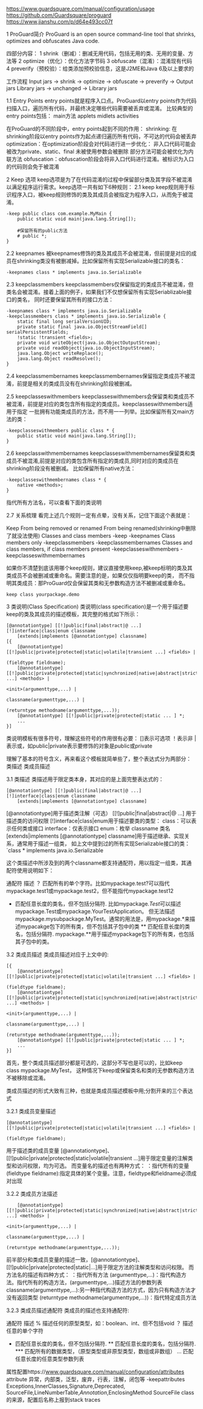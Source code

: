 https://www.guardsquare.com/manual/configuration/usage
https://github.com/Guardsquare/proguard
https://www.jianshu.com/p/d64e493cc07f


1 ProGuard简介
ProGuard is an open source command-line tool that shrinks, optimizes and obfuscates Java code.

四部分内容：
1 shrink（删减）：删减无用代码，包括无用的类、无用的变量、方法等
2 optimize（优化）：优化方法字节码
3 obfuscate（混淆）：混淆现有代码
4 preverify（预校验）：给类添加预校验信息，这是J2ME和Java 6及以上要求的

工作流程
Input jars -> shrink -> optimize -> obfuscate -> preverify -> Output jars
Library jars ->        unchanged                           -> Library jars


1.1 Entry Points
entry points就是程序入口点。ProGuard以entry points作为代码扫描入口，遍历所有代码，并最终决定哪些代码需要被丢弃或混淆。
比较典型的 entry points包括：
main方法
applets
midlets
activities

在ProGuard的不同阶段中，entry points起到不同的作用：
shrinking: 在shrinking阶段以entry points作为起点递归遍历所有代码，不可达的代码会被丢弃
optimization：在optimization阶段会对代码进行进一步优化：
   非入口代码可能会被改为private、static、final
   未被使用参数会被删除
   部分方法可能会被优化为内联方法
obfuscation：obfuscation阶段会将非入口代码进行混淆。被标识为入口的代码则会免于被混淆

2 Keep 选项
keep选项是为了在代码混淆的过程中保留部分类及其字段不被混淆以满足程序运行需求。keep选项一共有如下6种规则：
2.1 keep
keep规则用于标识程序入口，被keep规则修饰的类及其成员会被指定为程序入口，从而免于被混淆。
```
-keep public class com.example.MyMain {
    public static void main(java.lang.String[]);
    
    #保留所有的public方法
    # public *;  
}
```

2.2 keepnames
被keepnames修饰的类及其成员不会被混淆，但前提是对应的成员在shrinking类没有被删减掉。比如保留所有实现Serializable接口的类名：
```
-keepnames class * implements java.io.Serializable 
```

2.3 keepclassmembers
keepclassmembers仅保留指定的类成员不被混淆，但类名会被混淆。接着上面的例子，如果我们不仅想保留所有实现Seriablizable接口的类名，
同时还要保留其所有的接口方法：
```
-keepnames class * implements java.io.Serializable 
-keepclassmembers class * implements java.io.Serializable { 
    static final long serialVersionUID; 
    private static final java.io.ObjectStreamField[] serialPersistentFields; 
    !static !transient <fields>; 
    private void writeObject(java.io.ObjectOutputStream); 
    private void readObject(java.io.ObjectInputStream); 
    java.lang.Object writeReplace(); 
    java.lang.Object readResolve(); 
} 
```

2.4 keepclassmembernames
keepclassmembernames保留指定类成员不被混淆，前提是相关的类成员没有在shrinking阶段被删减。  


2.5 keepclasseswithmembers
keepclasseswithmembers会保留类和类成员不被混淆，前提是对应的类包含所有指定的类成员。keepclasseswithmembers适用于指定
  一批拥有功能类成员的方法，而不用一一列举。比如保留所有又main方法的类：
```
-keepclasseswithmembers public class * { 
    public static void main(java.lang.String[]); 
} 
```

2.6 keepclasswithmembernames
keepclasseswithmembernames保留类和类成员不被混淆,前提是对应的类包含所有指定的类成员,同时对应的类成员在shrinking阶段没有被删减。
比如保留所有native方法：
```
-keepclasseswithmembernames class * { 
    native <methods>; 
} 
```
<methods>指代所有方法名，可以查看下面的类说明

2.7 关系梳理
看完上述几个规则一定有点晕，没有关系，记住下面这个表就是：

Keep	                     From being removed or renamed	   From being renamed(shrinking中删除了就没法使用)
Classes and class members	 -keep	                            -keepnames
Class members only	         -keepclassmembers	                -keepclassmembernames
Classes and class members,
if class members present	 -keepclasseswithmembers	        -keepclasseswithmembernames

如果你不清楚到底该用哪个keep规则，建议直接使用keep,被keep标明的类及其类成员不会被删减或重命名。需要注意的是，如果仅仅指明要keep的类，
 而不指明其类成员：那ProGuard仅会保留其类和无参数构造方法不被删减或重命名。
```
keep class yourpackage.demo
```


3 类说明(Class Specification)
类说明(class specification)是一个用于描述要keep的类及其成员的描述模板，其完整的格式如下所示：
```
[@annotationtype] [[!]public|final|abstract|@ ...] [!]interface|class|enum classname
    [extends|implements [@annotationtype] classname]
[{
    [@annotationtype] [[!]public|private|protected|static|volatile|transient ...] <fields> |
                                                                      (fieldtype fieldname);
    [@annotationtype] [[!]public|private|protected|static|synchronized|native|abstract|strictfp ...] <methods> |
                                                                                           <init>(argumenttype,...) |
                                                                                           classname(argumenttype,...) |
                                                                                           (returntype methodname(argumenttype,...));
    [@annotationtype] [[!]public|private|protected|static ... ] *;
    ...
}]
```
类说明模板有很多符号，理解这些符号的作用很有必要：
[]表示可选项
！表示非
| 表示或，如public|private表示要修饰的对象是public或private


理解了基本的符号含义，再来看这个模板就简单些了，整个表达式分为两部分：
类描述
类成员描述


3.1 类描述
类描述用于限定类本身，其对应的是上面完整表达式的：
```
[@annotationtype] [[!]public|final|abstract|@ ...] [!]interface|class|enum classname
    [extends|implements [@annotationtype] classname]
```
[@annotationtype]用于描述类注解（可选）
[[!]public|final|abstract|@ ...] 用于描述类的访问权限
[!]interface|class|enum用于描述要类的类型：
  class：可以表示任何类或接口
  interface：仅表示接口
  enum：枚举
classname 类名
[extends|implements [@annotationtype] classname]用于描述继承、实现关系，通常用于描述一组类，
   如上文中提到过的所有实现Serializable接口的类：`class * implements java.io.Serializable

这个类描述中所涉及到的两个classname都支持通配符，用以指定一组类，其通配符使用说明如下：

通配符	描述
？	匹配所有的单个字符。比如mypackage.test?可以指代mypackage.test1或mypackage.test2，但不能指代mypackage.test12
*	匹配任意长度的类名，但不包括分隔符.
     比如mypackage.*Test*可以描述mypackage.Test或mypackage.YourTestApplication。
     但无法描述mypackage.mysubpackage.MyTest。通常的用法是，用mypackage.*来描述mypacakge包下的所有类，但不包括其子包中的类
**	匹配任意长度的类名，包括分隔符.
     mypackage.**用于描述mypackage包下的所有类，也包括其子包中的类。



3.2 类成员描述
类成员描述对应于上文中的:
```
[{
    [@annotationtype] [[!]public|private|protected|static|volatile|transient ...] <fields> |
                                                                      (fieldtype fieldname);
    [@annotationtype] [[!]public|private|protected|static|synchronized|native|abstract|strictfp ...] <methods> |
                                                                                           <init>(argumenttype,...) |
                                                                                           classname(argumenttype,...) |
                                                                                           (returntype methodname(argumenttype,...));
    [@annotationtype] [[!]public|private|protected|static ... ] *;
    ...
}]
```
首先，整个类成员描述部分都是可选的，这部分不写也是可以的，比如keep class mypackage.MyTest，
   这种情况下keep或保留类名和类的无参数构造方法不被移除或混淆。

类成员描述的形式大致有三种，也就是类成员描述模板中用;分割开来的三个表达式

3.2.1 类成员变量描述
```
[@annotationtype] [[!]public|private|protected|static|volatile|transient ...] <fields> |
                                                                      (fieldtype fieldname);
```
用于描述类的成员变量
[@annotationtype]、[[!]public|private|protected|static|volatile|transient ...]用于限定变量的注解类型和访问权限，均为可选。
而变量名的描述也有两种方式：
<fields>：指代所有的变量
(fieldtype fieldname):指定具体的某个变量。注意，fieldtype和fieldname必须成对出现

3.2.2 类成员方法描述
```
    [@annotationtype] [[!]public|private|protected|static|synchronized|native|abstract|strictfp ...] <methods> |
                                                                                           <init>(argumenttype,...) |
                                                                                           classname(argumenttype,...) |
                                                                                           (returntype methodname(argumenttype,...));
```
前半部分和类成员变量的描述一致，[@annotationtype]、[[!]public|private|protected|static|...]用于限定方法的注解类型和访问权限。
而方法名的描述有四种方式：
<methods>：指代所有方法
<init>(argumenttype,...)：指代构造方法。<init>指代所有的构造方法，(argumenttype,...)描述方法的参数列表
classname(argumenttype,...):另一种指代构造方法的方式，因为只有构造方法才没有返回类型
(returntype methodname(argumenttype,...))：指代特定成员方法

3.2.3 类成员描述通配符
类成员的描述也支持通配符:

通配符	描述
%	描述任何的原型类型，如：boolean、int、但不包括void
？	描述任意的单个字符
*	匹配任意长度的类名，但不包括分隔符.
**	匹配任意长度的类名，包括分隔符.
***	匹配所有的数据类型，（原型类型或非原型类型，数组或非数组）
...	匹配任意长度的任意类型参数列表


属性配置https://www.guardsquare.com/manual/configuration/attributes
attribute   异常，内部类，泛型，废弃，行表，注解，闭包等
-keepattributes Exceptions,InnerClasses,Signature,Deprecated,
SourceFile,LineNumberTable,*Annotation*,EnclosingMethod
SourceFile class的来源，配置后名称上报到stack traces